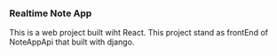 ### Realtime Note App
This is a web project built wiht React. This project stand as frontEnd of NoteAppApi that built with django.